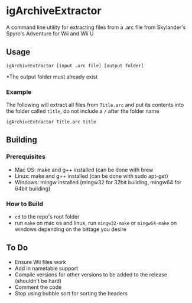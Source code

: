 # igArchiveExtractor
 A command line utility for extracting files from a .arc file from Skylander's Spyro's Adventure for Wii and Wii U 

## Usage

`igArchiveExtractor [input .arc file] [output folder]`

*The output folder must already exist

### Example

The following will extract all files from `Title.arc` and put its contents into the folder called `title`, do not include a `/` after the folder name

`igArchiveExtractor Title.arc title`

## Building
### Prerequisites
* Mac OS: make and g++ installed (can be done with brew
* Linux: make and g++ installed (can be done with sudo apt-get)
* Windows: mingw installed (mingw32 for 32bit building, mingw64 for 64bit building)

### How to Build
* `cd` to the repo's root folder
* run `make` on mac os and linux, run `mingw32-make` or `mingw64-make` on windows depending on the bittage you desire

## To Do

* Ensure Wii files work
* Add in nametable support
* Compile versions for other versions to be added to the release (shouldn't be hard)
* Comment the code
* Stop using bubble sort for sorting the headers
